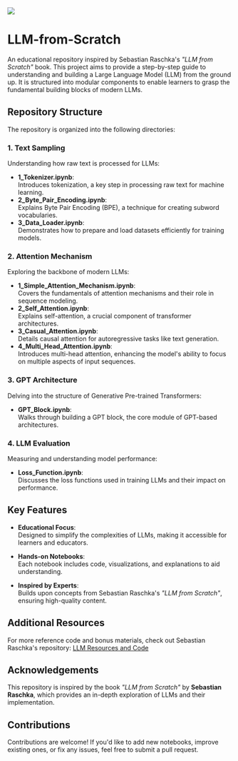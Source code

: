 <a href= "https://github.com/rasbt/LLMs-from-scratch">
<img src="https://th.bing.com/th/id/OIP.vyCveDNIrqO4PfFzRODbqwHaJR?rs=1&pid=ImgDetMain">
</a>

# LLM-from-Scratch


An educational repository inspired by Sebastian Raschka's *"LLM from Scratch"* book. This project aims to provide a step-by-step guide to understanding and building a Large Language Model (LLM) from the ground up. It is structured into modular components to enable learners to grasp the fundamental building blocks of modern LLMs.

## Repository Structure

The repository is organized into the following directories:

### **1. Text Sampling**
Understanding how raw text is processed for LLMs:

- **1_Tokenizer.ipynb**:  
  Introduces tokenization, a key step in processing raw text for machine learning.
- **2_Byte_Pair_Encoding.ipynb**:  
  Explains Byte Pair Encoding (BPE), a technique for creating subword vocabularies.
- **3_Data_Loader.ipynb**:  
  Demonstrates how to prepare and load datasets efficiently for training models.

### **2. Attention Mechanism**
Exploring the backbone of modern LLMs:

- **1_Simple_Attention_Mechanism.ipynb**:  
  Covers the fundamentals of attention mechanisms and their role in sequence modeling.
- **2_Self_Attention.ipynb**:  
  Explains self-attention, a crucial component of transformer architectures.
- **3_Casual_Attention.ipynb**:  
  Details causal attention for autoregressive tasks like text generation.
- **4_Multi_Head_Attention.ipynb**:  
  Introduces multi-head attention, enhancing the model's ability to focus on multiple aspects of input sequences.

### **3. GPT Architecture**
Delving into the structure of Generative Pre-trained Transformers:

- **GPT_Block.ipynb**:  
  Walks through building a GPT block, the core module of GPT-based architectures.

### **4. LLM Evaluation**
Measuring and understanding model performance:

- **Loss_Function.ipynb**:  
  Discusses the loss functions used in training LLMs and their impact on performance.

## Key Features

- **Educational Focus**:  
  Designed to simplify the complexities of LLMs, making it accessible for learners and educators.

- **Hands-on Notebooks**:  
  Each notebook includes code, visualizations, and explanations to aid understanding.

- **Inspired by Experts**:  
  Builds upon concepts from Sebastian Raschka's *"LLM from Scratch"*, ensuring high-quality content.


## Additional Resources

For more reference code and bonus materials, check out Sebastian Raschka's repository:
[LLM Resources and Code](https://github.com/rasbt/LLMs-from-scratch)


## Acknowledgements

This repository is inspired by the book *"LLM from Scratch"* by **Sebastian Raschka**, which provides an in-depth exploration of LLMs and their implementation.

## Contributions

Contributions are welcome! If you'd like to add new notebooks, improve existing ones, or fix any issues, feel free to submit a pull request.

